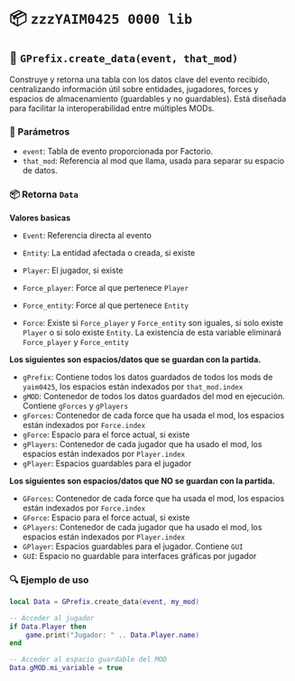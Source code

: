 # 📦 `zzzYAIM0425 0000 lib`

## 🔹 `GPrefix.create_data(event, that_mod)`

Construye y retorna una tabla con los datos clave del evento recibido, centralizando información útil sobre entidades, jugadores, forces y espacios de almacenamiento (guardables y no guardables). Está diseñada para facilitar la interoperabilidad entre múltiples MODs.

### 📌 Parámetros
- `event`: Tabla de evento proporcionada por Factorio.
- `that_mod`: Referencia al mod que llama, usada para separar su espacio de datos.

### 📦 Retorna `Data`
**Valores basicas**
- `Event`: Referencia directa al evento
- `Entity`: La entidad afectada o creada, si existe
- `Player`: El jugador, si existe

- `Force_player`: Force al que pertenece `Player`
- `Force_entity`: Force al que pertenece `Entity`
- `Force`: Existe si `Force_player` y `Force_entity` son iguales, si solo existe `Player` o si solo existe  `Entity`. La existencia de esta variable eliminará `Force_player` y `Force_entity`

**Los siguientes son espacios/datos que se guardan con la partida.**
- `gPrefix`: Contiene todos los datos guardados de todos los mods de `yaim0425`, los espacios están indexados por `that_mod.index`
- `gMOD`: Contenedor de todos los datos guardados del mod en ejecución. Contiene `gForces` y `gPlayers`
- `gForces`: Contenedor de cada force que ha usada el mod, los espacios están indexados por `Force.index`
- `gForce`: Espacio para el force actual, si existe
- `gPlayers`: Contenedor de cada jugador que ha usado el mod, los espacios están indexados por `Player.index`
- `gPlayer`: Espacios guardables para el jugador

**Los siguientes son espacios/datos que NO se guardan con la partida.**
- `GForces`: Contenedor de cada force que ha usada el mod, los espacios están indexados por `Force.index`
- `GForce`: Espacio para el force actual, si existe
- `GPlayers`: Contenedor de cada jugador que ha usado el mod, los espacios están indexados por `Player.index`
- `GPlayer`: Espacios guardables para el jugador. Contiene `GUI`
- `GUI`: Espacio no guardable para interfaces gráficas por jugador

### 🔍 Ejemplo de uso

```lua
local Data = GPrefix.create_data(event, my_mod)

-- Acceder al jugador
if Data.Player then
    game.print("Jugador: " .. Data.Player.name)
end

-- Acceder al espacio guardable del MOD
Data.gMOD.mi_variable = true
```